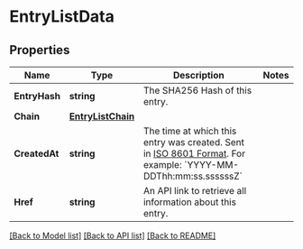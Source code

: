 # EntryListData

## Properties
Name | Type | Description | Notes
------------ | ------------- | ------------- | -------------
**EntryHash** | **string** | The SHA256 Hash of this entry. | 
**Chain** | [**EntryListChain**](EntryList_chain.md) |  | 
**CreatedAt** | **string** | The time at which this entry was created. Sent in [ISO 8601 Format](https://en.wikipedia.org/wiki/ISO_8601). For example: &#x60;YYYY-MM-DDThh:mm:ss.ssssssZ&#x60; | 
**Href** | **string** | An API link to retrieve all information about this entry. | 

[[Back to Model list]](../README.md#documentation-for-models) [[Back to API list]](../README.md#documentation-for-api-endpoints) [[Back to README]](../README.md)


